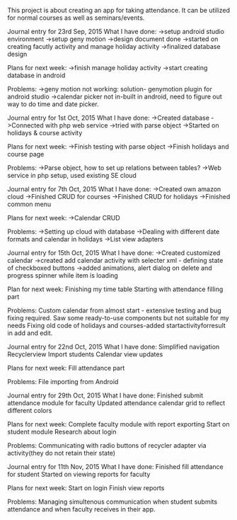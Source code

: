 This project is about creating an app for taking attendance. It can be utilized for normal courses as well as seminars/events.

Journal entry for 23rd Sep, 2015
What I have done:
->setup android studio environment
->setup geny motion
->design document done
->started on creating facutly activity and manage holiday activity
->finalized database design

Plans for next week:
->finish manage holiday activity
->start creating database in android

Problems:
->geny motion not working: solution- genymotion plugin for android studio
->calendar picker not in-built in android, need to figure out way to do time and date picker.


Journal entry for 1st Oct, 2015
What I have done:
->Created database
->Connected with php web service
->tried with parse object
->Started on holidays & course activity

Plans for next week:
->Finish testing with parse object
->Finish holidays and course page

Problems:
->Parse object, how to set up relations between tables?
->Web service in php setup, used existing SE cloud

Journal entry for 7th Oct, 2015
What I have done:
->Created own amazon cloud
->Finished CRUD for courses
->Finished CRUD for holidays
->Finished common menu

Plans for next week:
->Calendar CRUD

Problems:
->Setting up cloud with database
->Dealing with different date formats and calendar in holidays
->List view adapters

Journal entry for 15th Oct, 2015
What I have done:
->Created customized calendar
->created add calendar activity with selecter xml - defining state of checkboxed buttons
->added animations, alert dialog on delete and progress spinner while item is loading

Plan for next week:
Finishing my time table
Starting with attendance filling part

Problems:
Custom calendar from almost start - extensive testing and bug fixing required. Saw some ready-to-use components but not suitable for my needs
Fixing old code of holidays and courses-added startactivityforresult in add and edit.


Journal entry for 22nd Oct, 2015
What I have done:
Simplified navigation
Recyclerview
Import students
Calendar view updates

Plans for next week:
Fill attendance part

Problems:
File importing from Android


Journal entry for 29th Oct, 2015
What I have done:
Finished submit attendance module for faculty
Updated attendance calendar grid to reflect different colors

Plans for next week:
Complete faculty module with report exporting
Start on student module
Research about login

Problems:
Communicating with radio buttons of recycler adapter via activity(they do not retain their state)

Journal entry for 11th Nov, 2015
What I have done:
Finished fill attendance for student
Started on viewing reports for faculty

Plans for next week:
Start on login
Finish view reports

Problems:
Managing simultenous communication when student submits attendance and when faculty receives in their app.
